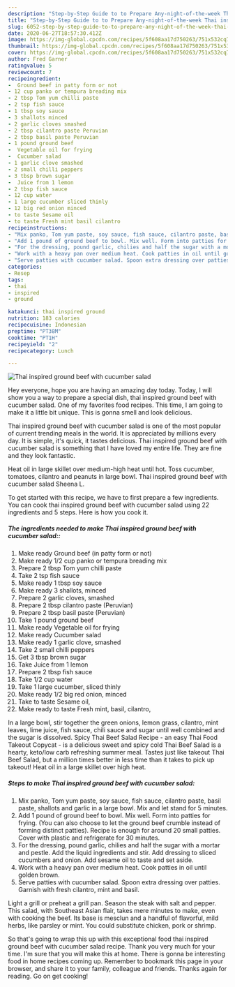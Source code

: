 ```yaml
---
description: "Step-by-Step Guide to to Prepare Any-night-of-the-week Thai inspired ground beef with cucumber salad"
title: "Step-by-Step Guide to to Prepare Any-night-of-the-week Thai inspired ground beef with cucumber salad"
slug: 6052-step-by-step-guide-to-to-prepare-any-night-of-the-week-thai-inspired-ground-beef-with-cucumber-salad
date: 2020-06-27T18:57:30.412Z
image: https://img-global.cpcdn.com/recipes/5f608aa17d750263/751x532cq70/thai-inspired-ground-beef-with-cucumber-salad-recipe-main-photo.jpg
thumbnail: https://img-global.cpcdn.com/recipes/5f608aa17d750263/751x532cq70/thai-inspired-ground-beef-with-cucumber-salad-recipe-main-photo.jpg
cover: https://img-global.cpcdn.com/recipes/5f608aa17d750263/751x532cq70/thai-inspired-ground-beef-with-cucumber-salad-recipe-main-photo.jpg
author: Fred Garner
ratingvalue: 5
reviewcount: 7
recipeingredient:
-  Ground beef in patty form or not
- 12 cup panko or tempura breading mix
- 2 tbsp Tom yum chilli paste
- 2 tsp fish sauce
- 1 tbsp soy sauce
- 3 shallots minced
- 2 garlic cloves smashed
- 2 tbsp cilantro paste Peruvian
- 2 tbsp basil paste Peruvian
- 1 pound ground beef
-  Vegetable oil for frying
-  Cucumber salad
- 1 garlic clove smashed
- 2 small chilli peppers
- 3 tbsp brown sugar
-  Juice from 1 lemon
- 2 tbsp fish sauce
- 12 cup water
- 1 large cucumber sliced thinly
- 12 big red onion minced
- to taste Sesame oil
- to taste Fresh mint basil cilantro
recipeinstructions:
- "Mix panko, Tom yum paste, soy sauce, fish sauce, cilantro paste, basil paste, shallots and garlic in a large bowl. Mix and let stand for 5 minutes."
- "Add 1 pound of ground beef to bowl. Mix well. Form into patties for frying. (You can also choose to let the ground beef crumble instead of forming distinct patties). Recipe is enough for around 20 small patties. Cover with plastic and refrigerate for 30 minutes."
- "For the dressing, pound garlic, chilies and half the sugar with a mortar and pestle. Add the liquid ingredients and stir. Add dressing to sliced cucumbers and onion. Add sesame oil to taste and set aside."
- "Work with a heavy pan over medium heat. Cook patties in oil until golden brown."
- "Serve patties with cucumber salad. Spoon extra dressing over patties. Garnish with fresh cilantro, mint and basil."
categories:
- Resep
tags:
- thai
- inspired
- ground

katakunci: thai inspired ground
nutrition: 183 calories
recipecuisine: Indonesian
preptime: "PT38M"
cooktime: "PT1H"
recipeyield: "2"
recipecategory: Lunch

---
```



![Thai inspired ground beef with cucumber salad](https://img-global.cpcdn.com/recipes/5f608aa17d750263/751x532cq70/thai-inspired-ground-beef-with-cucumber-salad-recipe-main-photo.jpg)

Hey everyone, hope you are having an amazing day today. Today, I will show you a way to prepare a special dish, thai inspired ground beef with cucumber salad. One of my favorites food recipes. This time, I am going to make it a little bit unique. This is gonna smell and look delicious.

Thai inspired ground beef with cucumber salad is one of the most popular of current trending meals in the world. It is appreciated by millions every day. It is simple, it's quick, it tastes delicious. Thai inspired ground beef with cucumber salad is something that I have loved my entire life. They are fine and they look fantastic.

Heat oil in large skillet over medium-high heat until hot. Toss cucumber, tomatoes, cilantro and peanuts in large bowl. Thai inspired ground beef with cucumber salad Sheena L.


To get started with this recipe, we have to first prepare a few ingredients. You can cook thai inspired ground beef with cucumber salad using 22 ingredients and 5 steps. Here is how you cook it.

##### The ingredients needed to make Thai inspired ground beef with cucumber salad::

1. Make ready  Ground beef (in patty form or not)
1. Make ready 1/2 cup panko or tempura breading mix
1. Prepare 2 tbsp Tom yum chilli paste
1. Take 2 tsp fish sauce
1. Make ready 1 tbsp soy sauce
1. Make ready 3 shallots, minced
1. Prepare 2 garlic cloves, smashed
1. Prepare 2 tbsp cilantro paste (Peruvian)
1. Prepare 2 tbsp basil paste (Peruvian)
1. Take 1 pound ground beef
1. Make ready  Vegetable oil for frying
1. Make ready  Cucumber salad
1. Make ready 1 garlic clove, smashed
1. Take 2 small chilli peppers
1. Get 3 tbsp brown sugar
1. Take  Juice from 1 lemon
1. Prepare 2 tbsp fish sauce
1. Take 1/2 cup water
1. Take 1 large cucumber, sliced thinly
1. Make ready 1/2 big red onion, minced
1. Take to taste Sesame oil,
1. Make ready to taste Fresh mint, basil, cilantro,


In a large bowl, stir together the green onions, lemon grass, cilantro, mint leaves, lime juice, fish sauce, chili sauce and sugar until well combined and the sugar is dissolved. Spicy Thai Beef Salad Recipe - an easy Thai Food Takeout Copycat - is a delicious sweet and spicy cold Thai Beef Salad is a hearty, keto/low carb refreshing summer meal. Tastes just like takeout Thai Beef Salad, but a million times better in less time than it takes to pick up takeout! Heat oil in a large skillet over high heat. 

##### Steps to make Thai inspired ground beef with cucumber salad:

1. Mix panko, Tom yum paste, soy sauce, fish sauce, cilantro paste, basil paste, shallots and garlic in a large bowl. Mix and let stand for 5 minutes.
1. Add 1 pound of ground beef to bowl. Mix well. Form into patties for frying. (You can also choose to let the ground beef crumble instead of forming distinct patties). Recipe is enough for around 20 small patties. Cover with plastic and refrigerate for 30 minutes.
1. For the dressing, pound garlic, chilies and half the sugar with a mortar and pestle. Add the liquid ingredients and stir. Add dressing to sliced cucumbers and onion. Add sesame oil to taste and set aside.
1. Work with a heavy pan over medium heat. Cook patties in oil until golden brown.
1. Serve patties with cucumber salad. Spoon extra dressing over patties. Garnish with fresh cilantro, mint and basil.


Light a grill or preheat a grill pan. Season the steak with salt and pepper. This salad, with Southeast Asian flair, takes mere minutes to make, even with cooking the beef. Its base is mesclun and a handful of flavorful, mild herbs, like parsley or mint. You could substitute chicken, pork or shrimp. 

So that's going to wrap this up with this exceptional food thai inspired ground beef with cucumber salad recipe. Thank you very much for your time. I'm sure that you will make this at home. There is gonna be interesting food in home recipes coming up. Remember to bookmark this page in your browser, and share it to your family, colleague and friends. Thanks again for reading. Go on get cooking!
